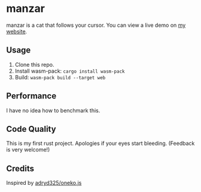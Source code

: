# manzar
manzar is a cat that follows your cursor.
You can view a live demo on [my website](https://zeffo.me).

## Usage
1. Clone this repo.
2. Install wasm-pack: `cargo install wasm-pack`
3. Build: `wasm-pack build --target web`

## Performance
I have no idea how to benchmark this.

## Code Quality
This is my first rust project. 
Apologies if your eyes start bleeding. 
(Feedback is very welcome!)

## Credits
Inspired by [adryd325/oneko.js](https://github.com/adryd325/oneko.js)

